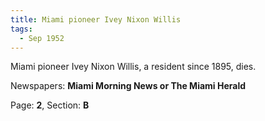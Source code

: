 ```yaml
---  
title: Miami pioneer Ivey Nixon Willis  
tags:  
  - Sep 1952  
---  
```

  
Miami pioneer Ivey Nixon Willis, a resident since 1895, dies.  
  
Newspapers: **Miami Morning News or The Miami Herald**  
  
Page: **2**, Section: **B** 
